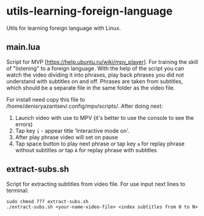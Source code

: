 # utils-learning-foreign-language
Utils for learning foreign language with Linux. 

## main.lua
Script for MVP [https://help.ubuntu.ru/wiki/mpv_player].
For training the skill of "listening" to a foreign language. With the help of the script you can watch the video dividing it into phrases, play back phrases you did not understand with subtitles on and off. Phrases are taken from subtitles, which should be a separate file in the same folder as the video file.

For install need copy this file to /home/denisryazantsev/.config/mpv/scripts/.
After doing next:
1. Launch video with use to MPV (it's better to use the console to see the errors)
2. Tap key `i` - appear title 'Interactive mode on'.
3. After play phrase video will set on pause
4. Tap space button to play next phrase *or* tap key `a` for replay phrase without subtitles *or* tap `A` for replay phrase with subtitles


## extract-subs.sh
Script for extracting subtitles from video file. 
For use input next lines to terminal:
```
sudo chmod 777 extract-subs.sh
./extract-subs.sh <your-name-video-file> <index subtitles from 0 to N>
```

